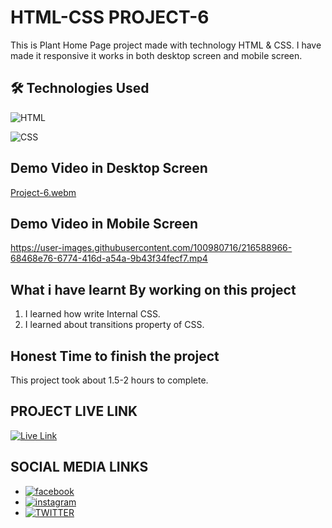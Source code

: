 
# HTML-CSS PROJECT-6

This is Plant Home Page project made with technology HTML & CSS. I have made it responsive it works in both desktop screen and mobile screen.


## 🛠 Technologies Used
![HTML](https://img.shields.io/badge/HTML5-E34F26?style=for-the-badge&logo=html5&logoColor=white)

![CSS](https://img.shields.io/badge/CSS3-1572B6?style=for-the-badge&logo=css3&logoColor=white)

## Demo Video in Desktop Screen

[Project-6.webm](https://user-images.githubusercontent.com/100980716/216588838-bf417737-a610-49c3-a66b-969e73b26c10.webm)

## Demo Video in Mobile Screen

https://user-images.githubusercontent.com/100980716/216588966-68468e76-6774-416d-a54a-9b43f34fecf7.mp4

## What i have learnt By working on this project
1. I learned how write Internal CSS.
2. I learned about transitions property of CSS.

## Honest Time to finish the project

This project took about 1.5-2 hours to complete.

## PROJECT LIVE LINK

<a href="https://html-css-project06.netlify.app/" target="_blank">![Live Link](https://img.shields.io/badge/Live-Link-green)</a>

## SOCIAL MEDIA LINKS
- [![facebook](https://img.shields.io/badge/Facebook-0A66C2?style=for-the-badge&logo=facebook&logoColor=white)](https://www.facebook.com/vivekranjan0144/)
- [![instagram](https://img.shields.io/badge/Instagram-E4405F?style=for-the-badge&logo=instagram&logoColor=white)](https://www.instagram.com/vivekranjan0144/)
- [![TWITTER](https://img.shields.io/badge/Twitter-1DA1F2?style=for-the-badge&logo=twitter&logoColor=white)](https://twitter.com/vivekranjan0144?lang=en)

